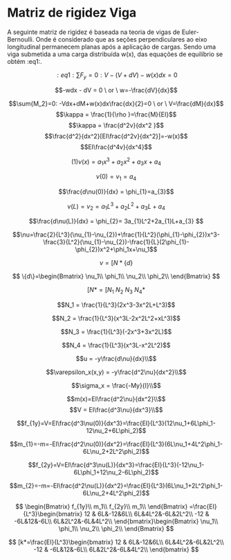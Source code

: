 <script src="https://polyfill.io/v3/polyfill.min.js?features=es6"></script>
<script id="MathJax-script" async src="https://cdn.jsdelivr.net/npm/mathjax@3/es5/tex-mml-chtml.js"></script>

# Matriz de rigidez Viga

A seguinte matriz de rigidez é baseada na teoria de vigas de Euler-Bernoulli. Onde é considerado que as seções perpendiculares ao eixo longitudinal permanecem planas após a aplicação de cargas.
Sendo uma viga submetida a uma carga distribuída w(x), das equações de equilíbrio se obtém :eq1:.

$$:eq1:\sum{F_y }= 0: V-(V+dV)-w(x)dx=0 $$

$$-wdx - dV = 0 \   or \ w=-\frac{dV}{dx}$$

$$\sum{M_2}=0: -Vdx+dM+w(x)dx\frac{dx}{2}=0 \ or \ V=\frac{dM}{dx}$$
$$\kappa = \frac{1}{\rho }=\frac{M}{EI}$$
$$\kappa = \frac{d^2v}{dx^2 }$$
$$\frac{d^2}{dx^2}[EI\frac{d^2v}{dx^2}]=-w(x)$$
$$EI\frac{d^4v}{dx^4}$$


$$
(1)\nu(x)=a_{1}x^3+a_{2}x^2+a_{3}x+a_{4}
$$

$$\nu(0)=v_{1}=a_{4}$$

$$\frac{d\nu(0)}{dx} = \phi_{1}=a_{3}$$

$$\nu(L)=v_{2}=a_{1}L^3+a_{2}L^2+a_{3}L+a_{4}$$

$$\frac{d\nu(L)}{dx} = \phi_{2}= 3a_{1}L^2+2a_{1}L+a_{3} $$

$$\nu=\frac{2}{L^3}(\nu_{1}-\nu_{2})+\frac{1}{L^2}(\phi_{1}-\phi_{2})x^3-\frac{3}{L^2}(\nu_{1}-\nu_{2})-\frac{1}{L}(2\phi_{1}-\phi_{2})x^2+\phi_1x+\nu_1$$

$$\nu = [N*\{d\}$$

$$
\{d\}=\begin{Bmatrix}
\nu_1\\
\phi_1\\
\nu_2\\
\phi_2\\
\end{Bmatrix}
$$

$$[N*=[N_1 \ N_2 \ N_3 \ N_4* $$


$$N_1 = \frac{1}{L^3}(2x^3-3x^2L+L^3)$$

$$N_2 = \frac{1}{L^3}(x^3L-2x^2L^2+xL^3)$$

$$N_3 = \frac{1}{L^3}(-2x^3+3x^2L)$$

$$N_4 = \frac{1}{L^3}(x^3L-x^2L^2)$$


$$u = -y\frac{d\nu}{dx}\\$$

$$\varepsilon_x(x,y) = -y\frac{d^2\nu}{dx^2}\\$$

$$\sigma_x = \frac{-My}{I}\\$$

$$m(x)=EI\frac{d^2\nu}{dx^2}\\$$
$$V = EI\frac{d^3\nu}{dx^3}\\$$


$$f_{1y}=V=EI\frac{d^3\nu(0)}{dx^3}=\frac{EI}{L^3}(12\nu_1+6L\phi_1-12\nu_2+6L\phi_2)$$

$$m_{1}=-m=-EI\frac{d^2\nu(0)}{dx^2}=\frac{EI}{L^3}(6L\nu_1+4L^2\phi_1-6L\nu_2+2L^2\phi_2)$$

$$f_{2y}=V=EI\frac{d^3\nu(L)}{dx^3}=\frac{EI}{L^3}(-12\nu_1-6L\phi_1+12\nu_2-6L\phi_2)$$

$$m_{2}=-m=-EI\frac{d^2\nu(L)}{dx^2}=\frac{EI}{L^3}(6L\nu_1+2L^2\phi_1-6L\nu_2+4L^2\phi_2)$$


$$
\begin{Bmatrix}
f_{1y}\\
m_1\\
f_{2y}\\
m_1\\
\end{Bmatrix} =\frac{EI}{L^3}\begin{bmatrix}
12 & 6L&-12&6L\\
6L&4L^2&-6L&2L^2\\
-12 & -6L&12&-6L\\
6L&2L^2&-6L&4L^2\\
\end{bmatrix}\begin{Bmatrix}
\nu_1\\
\phi_1\\
\nu_2\\
\phi_2\\
\end{Bmatrix}
$$

$$
[k*=\frac{EI}{L^3}\begin{bmatrix}
12 & 6L&-12&6L\\
6L&4L^2&-6L&2L^2\\
-12 & -6L&12&-6L\\
6L&2L^2&-6L&4L^2\\
\end{bmatrix}
$$
     
